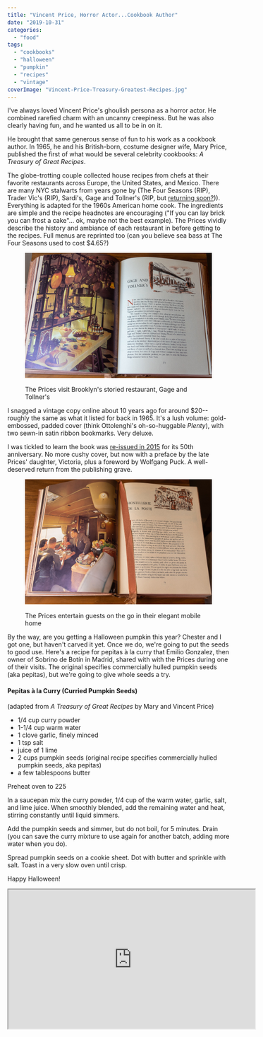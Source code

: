 ```yaml
---
title: "Vincent Price, Horror Actor...Cookbook Author"
date: "2019-10-31"
categories: 
  - "food"
tags: 
  - "cookbooks"
  - "halloween"
  - "pumpkin"
  - "recipes"
  - "vintage"
coverImage: "Vincent-Price-Treasury-Greatest-Recipes.jpg"
---
```


I've always loved Vincent Price's ghoulish persona as a horror actor. He combined rarefied charm with an uncanny creepiness. But he was also clearly having fun, and he wanted us all to be in on it.

He brought that same generous sense of fun to his work as a cookbook author. In 1965, he and his British-born, costume designer wife, Mary Price, published the first of what would be several celebrity cookbooks: _A Treasury of Great Recipes_.

The globe-trotting couple collected house recipes from chefs at their favorite restaurants across Europe, the United States, and Mexico. There are many NYC stalwarts from years gone by (The Four Seasons (RIP), Trader Vic's (RIP), Sardi's, Gage and Tollner's (RIP, but [returning soon?](https://gageandtollner.com/))). Everything is adapted for the 1960s American home cook. The ingredients are simple and the recipe headnotes are encouraging ("If you can lay brick you can frost a cake"... ok, maybe not the best example). The Prices vividly describe the history and ambiance of each restaurant in before getting to the recipes. Full menus are reprinted too (can you believe sea bass at The Four Seasons used to cost $4.65?)

<figure>

![Vincent Price Cookbook Gage and Tollner's](images/Vincent-Price-Cookbook-Gage-Tollners.jpg)

<figcaption>

The Prices visit Brooklyn's storied restaurant, Gage and Tollner's

</figcaption>

</figure>

I snagged a vintage copy online about 10 years ago for around $20--roughly the same as what it listed for back in 1965. It's a lush volume: gold-embossed, padded cover (think Ottolenghi's oh-so-huggable _Plenty_), with two sewn-in satin ribbon bookmarks. Very deluxe.

I was tickled to learn the book was [re-issued in 2015](https://www.amazon.com/Treasury-Great-Recipes-50th-Anniversary/dp/1606600729/ref=sr_1_1?crid=19W1N82EGQE6R&keywords=vincent+price+treasury+recipes&qid=1572477189&sprefix=vincent+price+trea%2Caps%2C248&sr=8-1) for its 50th anniversary. No more cushy cover, but now with a preface by the late Prices' daughter, Victoria, plus a foreword by Wolfgang Puck. A well-deserved return from the publishing grave.

<figure>

![Vincent Price Cookbook Mobile Home Entertaining](images/Vincent-Price-Cookbook-Mobile-Home-Entertaining.jpg)

<figcaption>

The Prices entertain guests on the go in their elegant mobile home

</figcaption>

</figure>

By the way, are you getting a Halloween pumpkin this year? Chester and I got one, but haven't carved it yet. Once we do, we're going to put the seeds to good use. Here's a recipe for pepitas à la curry that Emilio Gonzalez, then owner of Sobrino de Botín in Madrid, shared with with the Prices during one of their visits. The original specifies commercially hulled pumpkin seeds (aka pepitas), but we're going to give whole seeds a try.

#### **Pepitas** à **la Curry (Curried Pumpkin Seeds**)

(adapted from _A Treasury of Great Recipes_ by Mary and Vincent Price)

- 1/4 cup curry powder
- 1-1/4 cup warm water
- 1 clove garlic, finely minced
- 1 tsp salt
- juice of 1 lime
- 2 cups pumpkin seeds (original recipe specifies commercially hulled pumpkin seeds, aka pepitas)
- a few tablespoons butter

Preheat oven to 225

In a saucepan mix the curry powder, 1/4 cup of the warm water, garlic, salt, and lime juice. When smoothly blended, add the remaining water and heat, stirring constantly until liquid simmers.

Add the pumpkin seeds and simmer, but do not boil, for 5 minutes. Drain (you can save the curry mixture to use again for another batch, adding more water when you do).

Spread pumpkin seeds on a cookie sheet. Dot with butter and sprinkle with salt. Toast in a very slow oven until crisp.

Happy Halloween!

<iframe width="560" height="315" src="https://www.youtube.com/embed/F9Kkg1A6hcA" allowfullscreen></iframe>
